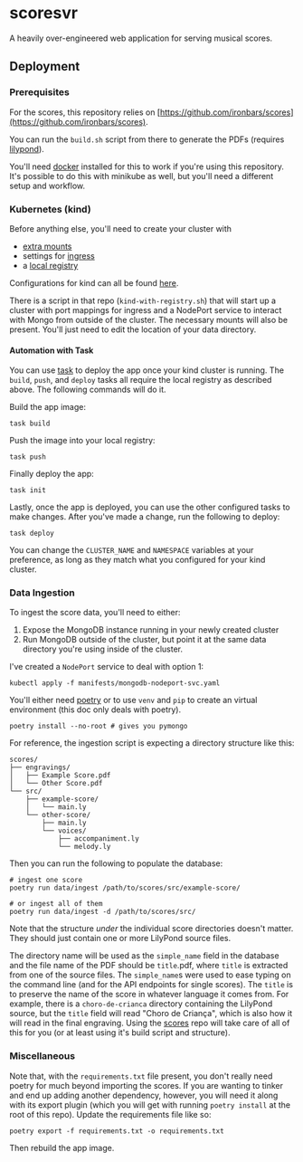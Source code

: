 # scoresvr

A heavily over-engineered web application for serving musical scores.

## Deployment

### Prerequisites

For the scores, this repository relies on
[https://github.com/ironbars/scores](https://github.com/ironbars/scores).  

You can run the `build.sh` script from there to generate the PDFs (requires
[lilypond](https://lilypond.org/)).  

You'll need [docker](https://www.docker.com/) installed for this to work if
you're using this repository.  It's possible to do this with minikube as well,
but you'll need a different setup and workflow.

### Kubernetes (kind)

Before anything else, you'll need to create your cluster with 

* [extra mounts](https://kind.sigs.k8s.io/docs/user/configuration/#extra-mounts)
* settings for [ingress](https://kind.sigs.k8s.io/docs/user/ingress/)
* a [local registry](https://kind.sigs.k8s.io/docs/user/local-registry/)

Configurations for kind can all be found
[here](https://github.com/ironbars/kind-iron).

There is a script in that repo (`kind-with-registry.sh`) that will start up a
cluster with port mappings for ingress and a NodePort service to interact with
Mongo from outside of the cluster.  The necessary mounts will also be present.
You'll just need to edit the location of your data directory.

#### Automation with Task

You can use [task](https://github.com/go-task/task) to deploy the app once your
kind cluster is running.  The `build`, `push`, and `deploy` tasks all require
the local registry as described above.  The following commands will do it.  

Build the app image:  

```
task build
```

Push the image into your local registry:  

```
task push
```

Finally deploy the app:  

```
task init
```

Lastly, once the app is deployed, you can use the other configured tasks to make
changes.  After you've made a change, run the following to deploy:  

```
task deploy
```

You can change the `CLUSTER_NAME` and `NAMESPACE` variables at your preference,
as long as they match what you configured for your kind cluster.

### Data Ingestion

To ingest the score data, you'll need to either:

1. Expose the MongoDB instance running in your newly created cluster
2. Run MongoDB outside of the cluster, but point it at the same data directory
   you're using inside of the cluster.

I've created a `NodePort` service to deal with option 1:  

```
kubectl apply -f manifests/mongodb-nodeport-svc.yaml
```

You'll either need [poetry](https://python-poetry.org/) or to use `venv` and
`pip` to create an virtual environment (this doc only deals with poetry).

```
poetry install --no-root # gives you pymongo
```

For reference, the ingestion script is expecting a directory structure like
this:  

```
scores/
├── engravings/
│   ├── Example Score.pdf
│   └── Other Score.pdf
└── src/
    ├── example-score/
    │   └── main.ly
    └── other-score/
        ├── main.ly
        └── voices/
            ├── accompaniment.ly
            └── melody.ly
```

Then you can run the following to populate the database:  

```
# ingest one score
poetry run data/ingest /path/to/scores/src/example-score/

# or ingest all of them
poetry run data/ingest -d /path/to/scores/src/
```

Note that the structure _under_ the individual score directories doesn't matter.
They should just contain one or more LilyPond source files.  

The directory name will be used as the `simple_name` field in the database and
the file name of the PDF should be `title`.pdf, where `title` is extracted from
one of the source files.  The `simple_name`s were used to ease typing on the
command line (and for the API endpoints for single scores).  The `title` is to
preserve the name of the score in whatever language it comes from.  For example,
there is a `choro-de-crianca` directory containing the LilyPond source, but the
`title` field will read "Choro de Criança", which is also how it will read in
the final engraving.  Using the [scores](https://github.com/ironbars/scores)
repo will take care of all of this for you (or at least using it's build script
and structure).

### Miscellaneous

Note that, with the `requirements.txt` file present, you don't really need
poetry for much beyond importing the scores.  If you are wanting to tinker and
end up adding another dependency, however, you will need it along with its
export plugin (which you will get with running `poetry install` at the root of
this repo).  Update the requirements file like so:  

```
poetry export -f requirements.txt -o requirements.txt
```

Then rebuild the app image.


